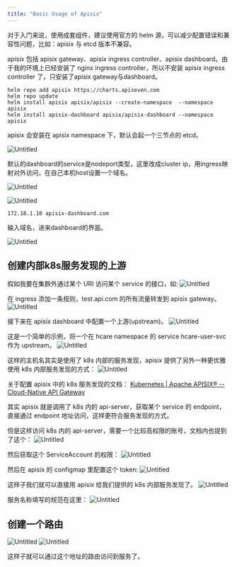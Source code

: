 ```yaml
---
title: "Basic Usage of Apisix"
---
```



对于入门来说，使用成套组件，建议使用官方的 helm 源，可以减少配置错误和兼容性问题，比如：apisix 与 etcd 版本不兼容。

apisix 包括 apisix gateway、apisix ingress controller、apisix dashboard。由于我的环境上已经安装了 nginx ingress controller，所以不安装 apisix ingress controller 了，只安装了apisix gateway与dashboard。

```shell
helm repo add apisix https://charts.apiseven.com
helm repo update
helm install apisix apisix/apisix --create-namespace  --namespace apisix
helm install apisix-dashboard apisix/apisix-dashboard --namespace apisix
```

apisix 会安装在 apisix namespace 下，默认会起一个三节点的 etcd。

![Untitled](/static/apisix-1.png)

默认的dashboard的service是nodeport类型，这里改成cluster ip，用ingress映射对外访问，在自己本机host设置一个域名。

![Untitled](/static/apisix-2.png)

![Untitled](/static/apisix-3.png)

```text
172.18.1.10 apisix-dashboard.com
```

输入域名，进来dashboard的界面。

![Untitled](/static/apisix-4.png)

## 创建内部k8s服务发现的上游

假如我要在集群外通过某个 URI 访问某个 service 的接口，如:
![Untitled](/static/apisix-5.png)

在 ingress 添加一条规则，test.api.com 的所有流量转发到 apisix gateway。
![Untitled](/static/apisix-6.png)

接下来在 apisix dashboard 中配置一个上游(upstream)。
![Untitled](/static/apisix-7.png)

这是一个简单的示例，将一个在 hcare namespace 的 service hcare-user-svc 作为 upstream。
![Untitled](/static/apisix-8.png)

这样的主机名其实是使用了 k8s 内部的服务发现，apisix 提供了另外一种更优雅使用 k8s 内部服务发现的方式：
![Untitled](/static/apisix-9.png)

关于配置 apisix 中的 k8s 服务发现的文档：
[Kubernetes | Apache APISIX® -- Cloud-Native API Gateway](https://apisix.apache.org/zh/docs/apisix/discovery/kubernetes/)

其实 apisix 就是调用了 k8s 内的 api-server，获取某个 service 的 endpoint，直接通过 endpoint 地址访问，这样更符合服务发现的方式。

但是这样访问 k8s 内的 api-server，需要一个比较高权限的账号，文档内也提到了这个：
![Untitled](/static/apisix-10.png)

然后获取这个 ServiceAccount 的权限：
![Untitled](/static/apisix-11.png)

然后在 apisix 的 configmap 里配置这个 token:
![Untitled](/static/apisix-12.png)

这样子我们就可以直接用 apisix 给我们提供的 k8s 内部服务发现了。
![Untitled](/static/apisix-13.png)

服务名称填写的规范在这里：
![Untitled](/static/apisix-14.png)

## 创建一个路由

![Untitled](/static/apisix-15.png)
![Untitled](/static/apisix-16.png)

这样子就可以通过这个地址的路由访问到服务了。
